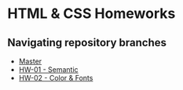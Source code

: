 # HTML & CSS Homeworks
## Navigating repository branches

* [Master](https://github.com/Cyace84/html-css-hws)
* [HW-01 - Semantic](https://github.com/Cyace84/html-css-hws/tree/goit-markup-hw-01)
* [HW-02 - Color & Fonts](https://github.com/Cyace84/html-css-hws/tree/goit-markup-hw-02)
